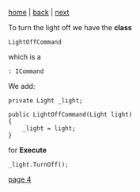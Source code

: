 [home](./page01.md) | [back](./page02.md) | [next](./page04.md)

To turn the light off we have the **class**
```
LightOffCommand
```
which is a 
```
: ICommand
```
We add:
```
private Light _light;

public LightOffCommand(Light light)
{
    _light = light;
}
```
for **Execute**
```
_light.TurnOff();
```

[page 4](./page04.md)
